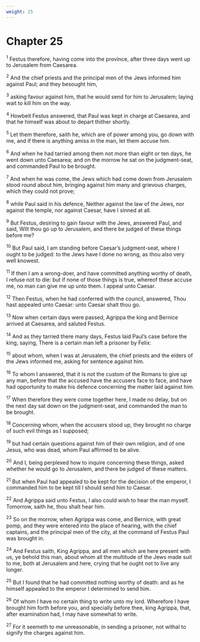 ```yaml
---
weight: 25
---
```


# Chapter 25

<sup>1</sup> Festus therefore, having come into the province, after three days went up to Jerusalem from Caesarea. 

<sup>2</sup> And the chief priests and the principal men of the Jews informed him against Paul; and they besought him, 

<sup>3</sup> asking favour against him, that he would send for him to Jerusalem; laying wait to kill him on the way. 

<sup>4</sup> Howbeit Festus answered, that Paul was kept in charge at Caesarea, and that he himself was about to depart thither shortly. 

<sup>5</sup> Let them therefore, saith he, which are of power among you, go down with me, and if there is anything amiss in the man, let them accuse him. 

<sup>6</sup> And when he had tarried among them not more than eight or ten days, he went down unto Caesarea; and on the morrow he sat on the judgment-seat, and commanded Paul to be brought. 

<sup>7</sup> And when he was come, the Jews which had come down from Jerusalem stood round about him, bringing against him many and grievous charges, which they could not prove; 

<sup>8</sup> while Paul said in his defence, Neither against the law of the Jews, nor against the temple, nor against Caesar, have I sinned at all. 

<sup>9</sup> But Festus, desiring to gain favour with the Jews, answered Paul, and said, Wilt thou go up to Jerusalem, and there be judged of these things before me? 

<sup>10</sup> But Paul said, I am standing before Caesar’s judgment-seat, where I ought to be judged: to the Jews have I done no wrong, as thou also very well knowest. 

<sup>11</sup> If then I am a wrong-doer, and have committed anything worthy of death, I refuse not to die: but if none of those things is true, whereof these accuse me, no man can give me up unto them. I appeal unto Caesar. 

<sup>12</sup> Then Festus, when he had conferred with the council, answered, Thou hast appealed unto Caesar: unto Caesar shalt thou go. 

<sup>13</sup> Now when certain days were passed, Agrippa the king and Bernice arrived at Caesarea, and saluted Festus. 

<sup>14</sup> And as they tarried there many days, Festus laid Paul’s case before the king, saying, There is a certain man left a prisoner by Felix: 

<sup>15</sup> about whom, when I was at Jerusalem, the chief priests and the elders of the Jews informed me, asking for sentence against him. 

<sup>16</sup> To whom I answered, that it is not the custom of the Romans to give up any man, before that the accused have the accusers face to face, and have had opportunity to make his defence concerning the matter laid against him. 

<sup>17</sup> When therefore they were come together here, I made no delay, but on the next day sat down on the judgment-seat, and commanded the man to be brought. 

<sup>18</sup> Concerning whom, when the accusers stood up, they brought no charge of such evil things as I supposed; 

<sup>19</sup> but had certain questions against him of their own religion, and of one Jesus, who was dead, whom Paul affirmed to be alive. 

<sup>20</sup> And I, being perplexed how to inquire concerning these things, asked whether he would go to Jerusalem, and there be judged of these matters. 

<sup>21</sup> But when Paul had appealed to be kept for the decision of the emperor, I commanded him to be kept till I should send him to Caesar. 

<sup>22</sup> And Agrippa said unto Festus, I also could wish to hear the man myself. Tomorrow, saith he, thou shalt hear him. 

<sup>23</sup> So on the morrow, when Agrippa was come, and Bernice, with great pomp, and they were entered into the place of hearing, with the chief captains, and the principal men of the city, at the command of Festus Paul was brought in. 

<sup>24</sup> And Festus saith, King Agrippa, and all men which are here present with us, ye behold this man, about whom all the multitude of the Jews made suit to me, both at Jerusalem and here, crying that he ought not to live any longer. 

<sup>25</sup> But I found that he had committed nothing worthy of death: and as he himself appealed to the emperor I determined to send him. 

<sup>26</sup> Of whom I have no certain thing to write unto my lord. Wherefore I have brought him forth before you, and specially before thee, king Agrippa, that, after examination had, I may have somewhat to write. 

<sup>27</sup> For it seemeth to me unreasonable, in sending a prisoner, not withal to signify the charges against him. 


